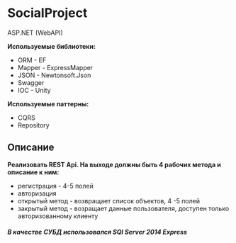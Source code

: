 # SocialProject
ASP.NET (WebAPI)

**Используемые библиотеки:**
* ORM - EF
* Mapper - ExpressMapper
* JSON - Newtonsoft.Json
* Swagger
* IOC - Unity

**Используемые паттерны:**
* CQRS
* Repository

## Описание

**Реализовать REST Api. На выходе должны быть 4 рабочих метода и описание к ним:**
- регистрация - 4-5 полей
- авторизация
- открытый метод - возвращает список объектов, 4 -5 полей
- закрытый метод - возращает данные пользователя, доступен только авторизованному клиенту

##### В качестве СУБД использовался SQl Server 2014 Express #####
